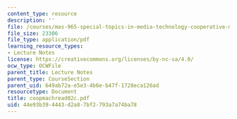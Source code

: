 ```yaml
---
content_type: resource
description: ''
file: /courses/mas-965-special-topics-in-media-technology-cooperative-machines-fall-2003/44e93b394443d2a87bf2793a7a74ba78_coopmachread02c.pdf
file_size: 23306
file_type: application/pdf
learning_resource_types:
- Lecture Notes
license: https://creativecommons.org/licenses/by-nc-sa/4.0/
ocw_type: OCWFile
parent_title: Lecture Notes
parent_type: CourseSection
parent_uid: 649ab72a-e5e3-4b6e-b47f-1728eca126ad
resourcetype: Document
title: coopmachread02c.pdf
uid: 44e93b39-4443-d2a8-7bf2-793a7a74ba78
---
```

